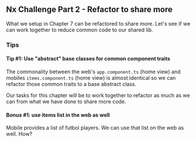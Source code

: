 ## Nx Challenge Part 2 - Refactor to share more

What we setup in Chapter 7 can be refactored to share more. Let's see if we can work together to reduce common code to our shared lib.

### Tips

#### Tip #1: Use "abstract" base classes for common component traits

The commonality between the web's `app.component.ts` (home view) and mobiles `items.component.ts` (home view) is almost identical so we can refactor those common traits to a base abstract class.

Our tasks for this chapter will be to work together to refactor as much as we can from what we have done to share more code. 

#### Bonus #1: use items list in the web as well

Mobile provides a list of futbol players. We can use that list on the web as well. How?


